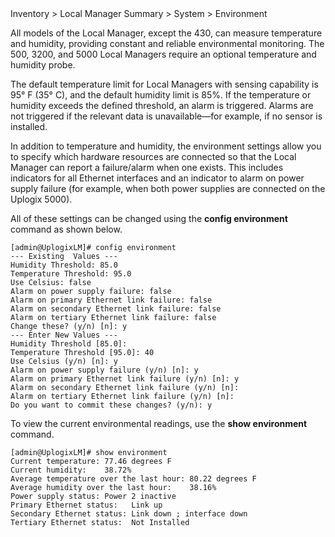 <!-- 5.4 -->

<div class='ucc' />Inventory > Local Manager Summary > System > Environment</div>

All models of the Local Manager, except the 430, can measure temperature and humidity, providing constant and reliable environmental monitoring. The 500, 3200, and 5000 Local Managers require an optional temperature and humidity probe.

The default temperature limit for Local Managers with sensing capability is 95° F (35° C), and the default humidity limit is 85%. If the temperature or humidity exceeds the defined threshold, an alarm is triggered. Alarms are not triggered if the relevant data is unavailable—for example, if no sensor is installed.

In addition to temperature and humidity, the environment settings allow you to specify which hardware resources are connected so that the Local Manager can report a failure/alarm when one exists. This includes indicators for all Ethernet interfaces and an indicator to alarm on power supply failure (for example, when both power supplies are connected on the Uplogix 5000).

All of these settings can be changed using the **config environment** command as shown below.

```
[admin@UplogixLM]# config environment
--- Existing  Values ---
Humidity Threshold: 85.0
Temperature Threshold: 95.0
Use Celsius: false
Alarm on power supply failure: false
Alarm on primary Ethernet link failure: false
Alarm on secondary Ethernet link failure: false
Alarm on tertiary Ethernet link failure: false
Change these? (y/n) [n]: y
--- Enter New Values ---
Humidity Threshold [85.0]: 
Temperature Threshold [95.0]: 40
Use Celsius (y/n) [n]: y
Alarm on power supply failure (y/n) [n]: y
Alarm on primary Ethernet link failure (y/n) [n]: y
Alarm on secondary Ethernet link failure (y/n) [n]:
Alarm on tertiary Ethernet link failure (y/n) [n]:
Do you want to commit these changes? (y/n): y
```

To view the current environmental readings, use the **show environment** command.

```
[admin@UplogixLM]# show environment
Current temperature: 77.46 degrees F
Current humidity:    38.72%
Average temperature over the last hour: 80.22 degrees F
Average humidity over the last hour:    38.16%
Power supply status: Power 2 inactive
Primary Ethernet status:   Link up
Secondary Ethernet status: Link down ; interface down
Tertiary Ethernet status:  Not Installed

```